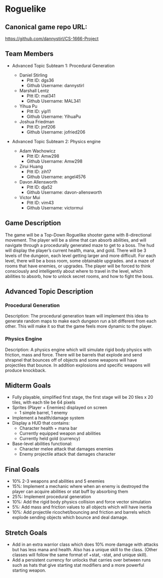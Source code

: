 # Roguelike

## Canonical game repo URL:

https://github.com/dannystirl/CS-1666-Project

## Team Members
* Advanced Topic Subteam 1: Procedural Generation 

	* Daniel Stirling
		* Pitt ID: dgs36
		* Github Username: dannystirl
	* Marshall Lentz
		* Pitt ID: mal341
		* Github Username: MAL341
	* Yihua Pu
		* Pitt ID: yip11
		* Github Username: YihuaPu
	* Joshua Friedman
		* Pitt ID: jmf206
		* Github Username: jofried206

* Advanced Topic Subteam 2: Physics engine

	* Adam Wachowicz
		* Pitt ID: Amw298
		* Github Username: Amw298
	* Zirui Huang
		* Pitt ID: zih17
		* Github Username: angel4576
	* Davon Allensworth
		* Pitt ID: dja52
		* Github Username: davon-allensworth
	* Victor Mui
		* Pitt ID: vim43
		* Github Username: victormui

## Game Description
The game will be a Top-Down Roguelike shooter game with 8-directional movement. The player will be a slime that can absorb abilities, and will navigate through a procedurally generated maze to get to a boss. The hud will display the player’s current health, mana, and gold. There will be 3 levels of the dungeon, each level getting larger and more difficult. For each level, there will be a boss room, some obtainable upgrades. and a maze of rooms that have enemies, or upgrades. The player will be forced to think consciously and intelligently about where to travel in the level, which abilities to absorb, how to unlock secret rooms, and how to fight the boss.



## Advanced Topic Description

### Procedural Generation

Description: The procedural generation team will implement this idea to generate random maps to make each dungeon run a bit different from each other. This will make it so that the game feels more dynamic to the player.
    
### Physics Engine

Description: A physics engine which will simulate rigid body physics with friction, mass and force. There will be barrels that explode and send shrapnel that bounces off of objects and some weapons will have projectiles that bounce. In addition explosions and specific weapons will produce knockback. 

## Midterm Goals

* Fully playable, simplified first stage, the first stage will be 20 tiles x 20 tiles, with each tile be 64 pixels
* Sprites (Player + Enemies) displayed on screen
    * 1 simple barrel, 1 enemy
* Implement a health/damage system
* Display a HUD that contains:
    * Character health + mana bar
    * Currently equipped weapon and abilities
    * Currently held gold (currency)
* Base-level abilities functional:
    * Character melee attack that damages enemies
    * Enemy projectile attack that damages character
 


## Final Goals

* 10% 2-3 weapons and abilities and 5 enemies
* 15%: Implement a mechanic where when an enemy is destroyed the player can acquire abilities or stat buff by absorbing them
* 25%: Implement procedural generation
* 10%: Add the rigid body physics collision and force vector simulation
* 5%: Add mass and friction values to all objects which will have inertia
* 10%: Add projectile ricochet/bouncing and friction and barrels which explode sending objects which bounce and deal damage. 


## Stretch Goals

* Add in an extra warrior class which does 10% more damage with attacks but has less mana and health. Also has a unique skill to the class. (Other classes will follow the same format of +stat, -stat, and unique skill).
* Add a persistent currency for unlocks that carries over between runs such as hats that give starting stat modifiers and a more powerful starting weapon.

